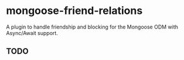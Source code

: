 # mongoose-friend-relations
A plugin to handle friendship and blocking for the Mongoose ODM with Async/Await support.

## TODO
